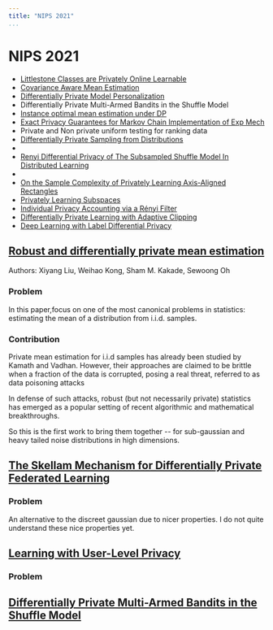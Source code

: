 ```yaml
---
title: "NIPS 2021"
...
```


<div class="container">

# NIPS 2021

* [Littlestone Classes are Privately Online Learnable](https://nips.cc/Conferences/2021/Schedule?showEvent=28079)
* [Covariance Aware Mean Estimation](https://nips.cc/Conferences/2021/Schedule?showEvent=26983)
* [Differentially Private Model Personalization](https://nips.cc/Conferences/2021/Schedule?showEvent=27821)
* Differentially Private Multi-Armed Bandits in the Shuffle Model	
* [Instance optimal mean estimation under DP](https://openreview.net/forum?id=AjgFqUoD4U)
* [Exact Privacy Guarantees for Markov Chain Implementation of Exp Mech](https://openreview.net/forum?id=SbGpYmQHlS8)
* Private and Non private uniform testing for ranking data
* [Differentially Private Sampling from Distributions](https://openreview.net/forum?id=6PoupJO89MG)
* 
* [Renyi Differential Privacy of The Subsampled Shuffle Model In Distributed Learning](https://openreview.net/forum?id=SPrVNsXnGd) 
* 
* [On the Sample Complexity of Privately Learning Axis-Aligned Rectangles](https://openreview.net/forum?id=Kzuys6WghCV)
* [Privately Learning Subspaces](https://openreview.net/forum?id=YBanVDVEbVe)
* [Individual Privacy Accounting via a Rényi Filter](https://openreview.net/forum?id=PBctz6_47ug)
* [Differentially Private Learning with Adaptive Clipping](https://openreview.net/forum?id=RUQ1zwZR8_)
* [Deep Learning with Label Differential Privacy](https://arxiv.org/pdf/2102.06062.pdf)

## [Robust and differentially private mean estimation](https://openreview.net/forum?id=CuQoImkKkIj)

Authors: Xiyang Liu, Weihao Kong, Sham M. Kakade, Sewoong Oh

### Problem 

In this paper,focus on one of the most canonical problems in statistics: estimating the mean of a distribution from i.i.d. samples. 

### Contribution

Private mean estimation for i.i.d samples has already been studied by Kamath and Vadhan. However, their approaches are claimed to be brittle when a fraction of the data is corrupted, posing a real threat, referred to as data poisoning attacks

In defense of such attacks, robust (but not necessarily private) statistics has emerged as a popular setting of recent algorithmic and mathematical breakthroughs.

So this is the first work to bring them together -- for sub-gaussian and heavy tailed noise distributions in high dimensions.

## [The Skellam Mechanism for Differentially Private Federated Learning](https://openreview.net/forum?id=dvyUaK4neD0)

### Problem

An alternative to the discreet gaussian due to nicer properties. I do not quite understand these nice properties yet.

## [Learning with User-Level Privacy](https://openreview.net/forum?id=G1jmxFOtY_)

### Problem

## [Differentially Private Multi-Armed Bandits in the Shuffle Model](https://arxiv.org/pdf/2106.02900.pdf)

</div>	